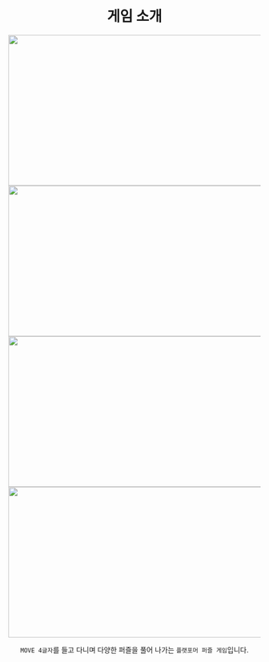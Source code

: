 <div align="center">
    <h1>
      게임 소개 
    </h1>
</div>

<div align="center">
  <img src="https://github.com/user-attachments/assets/6f3a3300-8627-4b0c-bee6-2e1dc7e6eea9" width="600" height="300">
  <img src="https://github.com/user-attachments/assets/53dba617-a593-466f-8cee-3ee3087fd776" width="600" height="300">
  <img src="https://github.com/user-attachments/assets/f8ee1c25-a56e-4ba2-b849-cc30a5654e24" width="600" height="300">
  <img src="https://github.com/user-attachments/assets/5e842e28-4703-4551-ab70-fc259b295e15" width="600" height="300">
 
`MOVE 4글자`를 들고 다니며 다양한 퍼즐을 풀어 나가는 `플랫포머 퍼즐 게임`입니다. 
</div>

